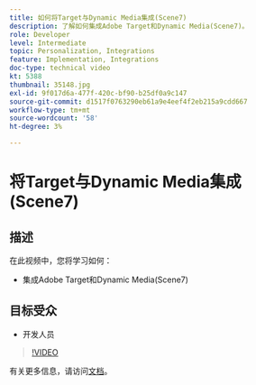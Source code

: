 ```yaml
---
title: 如何将Target与Dynamic Media集成(Scene7)
description: 了解如何集成Adobe Target和Dynamic Media(Scene7)。
role: Developer
level: Intermediate
topic: Personalization, Integrations
feature: Implementation, Integrations
doc-type: technical video
kt: 5388
thumbnail: 35148.jpg
exl-id: 9f017d6a-477f-420c-bf90-b25df0a9c147
source-git-commit: d1517f0763290eb61a9e4eef4f2eb215a9cdd667
workflow-type: tm+mt
source-wordcount: '58'
ht-degree: 3%

---
```


# 将Target与Dynamic Media集成(Scene7)

## 描述

在此视频中，您将学习如何：

* 集成Adobe Target和Dynamic Media(Scene7)

## 目标受众

* 开发人员

>[!VIDEO](https://video.tv.adobe.com/v/35148/?quality=12)

有关更多信息，请访问[文档](https://experienceleague.adobe.com/docs/target/using/administer/scene7-settings.html?lang=en)。
